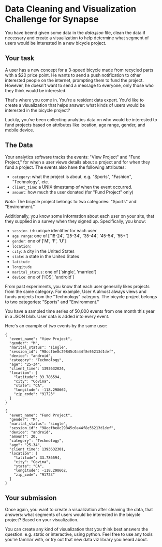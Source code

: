 # Data Cleaning and Visualization Challenge for Synapse

You have beend given some data in the _data.json_ file, clean the data if necessary and create a visualization to help determine what segment of users would be interested in a new bicycle project.

## Your task

A user has a new concept for a 3-speed bicycle made from recycled parts with a $20 price point. He wants to send a push notification to other interested people on the internet, prompting them to fund the project. However, he doesn't want to send a message to everyone, only those who they think would be interested.

That's where you come in. You're a resident data expert. You'd like to create a visualization that helps answer: what kinds of users would be interested in the bicycle project?

Luckily, you've been collecting analytics data on who would be interested to fund projects based on attributes like location, age range, gender, and mobile device.

## The Data

Your analytics software tracks the events: "View Project" and "Fund Project," for when a user views details about a project and for when they fund a project. The events also have the following attributes:
* `category`: what the project is about, e.g. "Sports", "Fashion", "Technology", etc.
* `client_time`: a UNIX timestamp of when the event occurred.
* `amount`: how much the user donated (for "Fund Project" only)

*Note:* The bicycle project belongs to two categories: "Sports" and "Environment."

Additionally, you know some information about each user on your site, that they supplied in a survey when they signed up. Specifically, you know:

* `session_id`: unique identifier for each user
* `age range`: one of ['18-24', '25-34', '35-44', '45-54', '55+']
* `gender`: one of ['M', 'F', 'U']
* `location`:
 * `city`: a city in the United States
 * `state`: a state in the United States
 * `latitude`
 * `longitude`
* `marital_status`: one of ['single', 'married']
* `device`: one of ['iOS', 'android']

From past experiments, you know that each user generally likes projects from the same category. For example, User A almost always views and funds projects from the "Technology" category. The bicycle project belongs to two categories: "Sports" and "Environment."

You have a sampled time series of 50,000 events from one month this year in a JSON blob. User data is added into every event.

Here's an example of two events by the same user:

    {
      "event_name": "View Project",
      "gender": "M",
      "marital_status": "single",
      "session_id": "98ccfbe8c29845c0a44f8e56213d1def",
      "device": "android",
      "category": "Technology",
      "age": "25-34",
      "client_time": 1393632024,
      "location": {
        "latitude": 33.786594,
        "city": "Covina",
        "state": "CA",
        "longitude": -118.298662,
        "zip_code": "91723"
      }
    }

    {
      "event_name": "Fund Project",
      "gender": "M",
      "marital_status": "single",
      "session_id": "98ccfbe8c29845c0a44f8e56213d1def",
      "device": "android",
      "amount": 20,
      "category": "Technology",
      "age": "25-34",
      "client_time": 1393632301,
      "location": {
        "latitude": 33.786594,
        "city": "Covina",
        "state": "CA",
        "longitude": -118.298662,
        "zip_code": "91723"
      }
    }

## Your submission

Once again, you want to create a visualization after cleaning the data, that answers: what segments of users would be interested in the bicycle project? Based on your visualization.

You can create any kind of visualization that you think best answers the question. e.g. static or interactive, using python. Feel free to use any tools you're familiar with, or try out that new data viz library you heard about.
